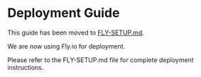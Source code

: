 # Deployment Guide

This guide has been moved to [FLY-SETUP.md](FLY-SETUP.md).

We are now using Fly.io for deployment.

Please refer to the FLY-SETUP.md file for complete deployment instructions.